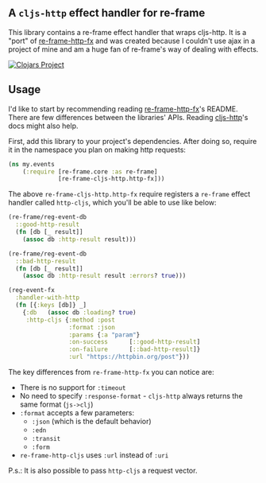## A `cljs-http` effect handler for re-frame

This library contains a re-frame effect handler that wraps cljs-http. It is a "port" of [re-frame-http-fx](https://github.com/day8/re-frame-http-fx/blob/master/README.md) and was created because I couldn't use ajax in a project of mine and am a huge fan of re-frame's way of dealing with effects.

[![Clojars Project](https://img.shields.io/clojars/v/org.clojars.arthurbarroso/re-frame-cljs-http?style=for-the-badge&logo=clojure&logoColor=fff)](https://https://clojars.org/org.clojars.arthurbarroso/re-frame-cljs-http)

## Usage
I'd like to start by recommending reading [re-frame-http-fx](https://github.com/day8/re-frame-http-fx/blob/master/README.md)'s README. There are few differences between the libraries' APIs. Reading [cljs-http](https://github.com/r0man/cljs-http)'s docs might also help.

First, add this library to your project's dependencies. After doing so, require it in the namespace you plan on making http requests:

```clojure
(ns my.events
    (:require [re-frame.core :as re-frame]
              [re-frame-cljs-http.http-fx]))
```

The above `re-frame-cljs-http.http-fx` require registers a `re-frame` effect handler called `http-cljs`, which you'll be able to use like below:

```clojure
(re-frame/reg-event-db
  ::good-http-result
  (fn [db [_ result]]
    (assoc db :http-result result)))

(re-frame/reg-event-db
  ::bad-http-result
  (fn [db [_ result]]
    (assoc db :http-result result :errors? true)))

(reg-event-fx
  :handler-with-http
  (fn [{:keys [db]} _]
    {:db   (assoc db :loading? true)
     :http-cljs {:method :post
                 :format :json
                 :params {:a "param"}
                 :on-success      [::good-http-result]
                 :on-failure      [::bad-http-result]}
                 :url "https://httpbin.org/post"}))
```

The key differences from `re-frame-http-fx` you can notice are:
- There is no support for `:timeout`
- No need to specify `:response-format` - `cljs-http` always returns the same format (`js->clj`)
- `:format` accepts a few parameters:
  - `:json` (which is the default behavior)
  - `:edn`
  - `:transit`
  - `:form`
- `re-frame-http-cljs` uses `:url` instead of `:uri`

P.s.: It is also possible to pass `http-cljs` a request vector. 
